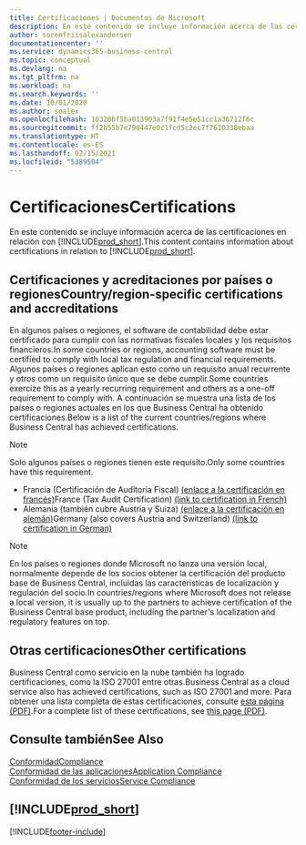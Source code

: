 ```yaml
---
title: Certificaciones | Documentos de Microsoft
description: En este contenido se incluye información acerca de las certificaciones en relación con Business Central.
author: sorenfriisalexandersen
documentationcenter: ''
ms.service: dynamics365-business-central
ms.topic: conceptual
ms.devlang: na
ms.tgt_pltfrm: na
ms.workload: na
ms.search.keywords: ''
ms.date: 10/01/2020
ms.author: soalex
ms.openlocfilehash: 10328bf5ba013903a7f91f4e5e51cc1a36712f6c
ms.sourcegitcommit: ff2b55b7e790447e0c1fcd5c2ec7f7610338ebaa
ms.translationtype: HT
ms.contentlocale: es-ES
ms.lasthandoff: 02/15/2021
ms.locfileid: "5389504"
---
```

# <a name="certifications"></a><span data-ttu-id="fba03-103">Certificaciones</span><span class="sxs-lookup"><span data-stu-id="fba03-103">Certifications</span></span>

<span data-ttu-id="fba03-104">En este contenido se incluye información acerca de las certificaciones en relación con [!INCLUDE[prod_short](../includes/prod_short.md)].</span><span class="sxs-lookup"><span data-stu-id="fba03-104">This content contains information about certifications in relation to [!INCLUDE[prod_short](../includes/prod_short.md)].</span></span>  

## <a name="countryregion-specific-certifications-and-accreditations"></a><span data-ttu-id="fba03-105">Certificaciones y acreditaciones por países o regiones</span><span class="sxs-lookup"><span data-stu-id="fba03-105">Country/region-specific certifications and accreditations</span></span>

<span data-ttu-id="fba03-106">En algunos países o regiones, el software de contabilidad debe estar certificado para cumplir con las normativas fiscales locales y los requisitos financieros.</span><span class="sxs-lookup"><span data-stu-id="fba03-106">In some countries or regions, accounting software must be certified to comply with local tax regulation and financial requirements.</span></span> <span data-ttu-id="fba03-107">Algunos países o regiones aplican esto como un requisito anual recurrente y otros como un requisito único que se debe cumplir.</span><span class="sxs-lookup"><span data-stu-id="fba03-107">Some countries exercize this as a yearly recurring requirement and others as a one-off requirement to comply with.</span></span> <span data-ttu-id="fba03-108">A continuación se muestra una lista de los países o regiones actuales en los que Business Central ha obtenido certificaciones.</span><span class="sxs-lookup"><span data-stu-id="fba03-108">Below is a list of the current countries/regions where Business Central has achieved certifications.</span></span>

> [!NOTE]
> <span data-ttu-id="fba03-109">Solo algunos países o regiones tienen este requisito.</span><span class="sxs-lookup"><span data-stu-id="fba03-109">Only some countries have this requirement.</span></span>

- <span data-ttu-id="fba03-110">Francia (Certificación de Auditoría Fiscal) [(enlace a la certificación en francés)](https://certificates.infocert.org/certificates/CERTIF-07-181-R16.pdf)</span><span class="sxs-lookup"><span data-stu-id="fba03-110">France (Tax Audit Certification) [(link to certification in French)](https://certificates.infocert.org/certificates/CERTIF-07-181-R16.pdf)</span></span>  
- <span data-ttu-id="fba03-111">Alemania (también cubre Austria y Suiza) [(enlace a la certificación en alemán)](https://www.bdo.de/de-de/themen/softwarebescheinungen/bdo/microsoft-dynamics-365-business-central)</span><span class="sxs-lookup"><span data-stu-id="fba03-111">Germany (also covers Austria and Switzerland) [(link to certification in German)](https://www.bdo.de/de-de/themen/softwarebescheinungen/bdo/microsoft-dynamics-365-business-central)</span></span>  

> [!NOTE]  
> <span data-ttu-id="fba03-112">En los países o regiones donde Microsoft no lanza una versión local, normalmente depende de los socios obtener la certificación del producto base de Business Central, incluidas las características de localización y regulación del socio.</span><span class="sxs-lookup"><span data-stu-id="fba03-112">In countries/regions where Microsoft does not release a local version, it is usually up to the partners to achieve certification of the Business Central base product, including the partner's localization and regulatory features on top.</span></span>

## <a name="other-certifications"></a><span data-ttu-id="fba03-113">Otras certificaciones</span><span class="sxs-lookup"><span data-stu-id="fba03-113">Other certifications</span></span>

<span data-ttu-id="fba03-114">Business Central como servicio en la nube también ha logrado certificaciones, como la ISO 27001 entre otras.</span><span class="sxs-lookup"><span data-stu-id="fba03-114">Business Central as a cloud service also has achieved certifications, such as ISO 27001 and more.</span></span> <span data-ttu-id="fba03-115">Para obtener una lista completa de estas certificaciones, consulte [esta página (PDF)](https://aka.ms/d365-compliance-list).</span><span class="sxs-lookup"><span data-stu-id="fba03-115">For a complete list of these certifications, see [this page (PDF)](https://aka.ms/d365-compliance-list).</span></span>

## <a name="see-also"></a><span data-ttu-id="fba03-116">Consulte también</span><span class="sxs-lookup"><span data-stu-id="fba03-116">See Also</span></span>

[<span data-ttu-id="fba03-117">Conformidad</span><span class="sxs-lookup"><span data-stu-id="fba03-117">Compliance</span></span>](compliance-overview.md)  
[<span data-ttu-id="fba03-118">Conformidad de las aplicaciones</span><span class="sxs-lookup"><span data-stu-id="fba03-118">Application Compliance</span></span>](compliance-application-compliance.md)  
[<span data-ttu-id="fba03-119">Conformidad de los servicios</span><span class="sxs-lookup"><span data-stu-id="fba03-119">Service Compliance</span></span>](compliance-service-compliance.md)  

## [!INCLUDE[prod_short](../includes/free_trial_md.md)]  


[!INCLUDE[footer-include](../includes/footer-banner.md)]